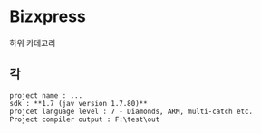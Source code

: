 # Bizxpress

하위 카테고리

##  각

	project name : ...
	sdk : **1.7 (jav version 1.7.80)**
	projcet language level : 7 - Diamonds, ARM, multi-catch etc.
	Project compiler output : F:\test\out
<!--stackedit_data:
eyJoaXN0b3J5IjpbLTYzODE0NDk5MiwtMjEwMTk3MzkyNV19
-->